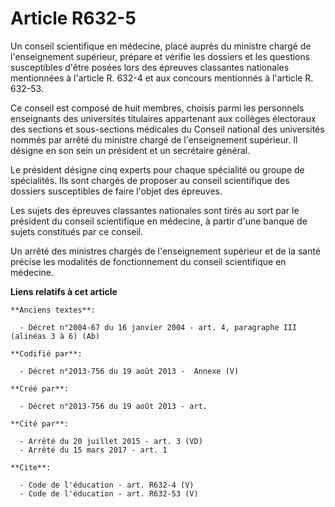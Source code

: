 # Article R632-5

Un conseil scientifique en médecine, placé auprès du ministre chargé de l'enseignement supérieur, prépare et vérifie les
dossiers et les questions susceptibles d'être posées lors des épreuves classantes nationales mentionnées à l'article R. 632-4
et aux concours mentionnés à l'article R. 632-53. 

Ce conseil est composé de huit membres, choisis parmi les personnels enseignants des universités titulaires appartenant aux
collèges électoraux des sections et sous-sections médicales du Conseil national des universités nommés par arrêté du ministre
chargé de l'enseignement supérieur. Il désigne en son sein un président et un secrétaire général. 

Le président désigne cinq experts pour chaque spécialité ou groupe de spécialités. Ils sont chargés de proposer au conseil
scientifique des dossiers susceptibles de faire l'objet des épreuves. 

Les sujets des épreuves classantes nationales sont tirés au sort par le président du conseil scientifique en médecine, à
partir d'une banque de sujets constitués par ce conseil. 

Un arrêté des ministres chargés de l'enseignement supérieur et de la santé précise les modalités de fonctionnement du conseil
scientifique en médecine.

**Liens relatifs à cet article**

	**Anciens textes**:

	  - Décret n°2004-67 du 16 janvier 2004 - art. 4, paragraphe III (alinéas 3 à 6) (Ab)

	**Codifié par**:

	  - Décret n°2013-756 du 19 août 2013 -  Annexe (V)

	**Créé par**:

	  - Décret n°2013-756 du 19 août 2013 - art.

	**Cité par**:

	  - Arrêté du 20 juillet 2015 - art. 3 (VD)
	  - Arrêté du 15 mars 2017 - art. 1

	**Cite**:

	  - Code de l'éducation - art. R632-4 (V)
	  - Code de l'éducation - art. R632-53 (V)
